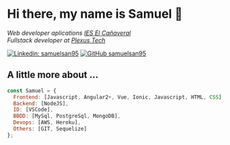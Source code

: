# Hi there, my name is Samuel 👋

<p><em>Web developer aplications <a href="https://www.educa2.madrid.org/web/iescanaveral">IES El Cañaveral</a>
</br>Fullstack developer at <a href="https://www.plexus.es/">Plexus Tech</a>
</em></p>

[![Linkedin: samuelsan95](https://img.shields.io/badge/-samuelsan95-blue?style=flat-square&logo=Linkedin&logoColor=white&link=https://www.linkedin.com/in/samuel-s%C3%A1nchez-l%C3%B3pez-093471120/)](https://www.linkedin.com/in/samuel-s%C3%A1nchez-l%C3%B3pez-093471120/)
[![GitHub samuelsan95](https://img.shields.io/github/followers/samuelsan95?label=follow&style=social)](https://github.com/samuelsan95)

## A little more about ...

```javascript
const Samuel = {
  Frontend: [Javascript, Angular2+, Vue, Ionic, Javascript, HTML, CSS],
  Backend: [NodeJS],
  ID: [VSCode],
  BBDD: [MySql, PostgreSql, MongoDB],
  Devops: [AWS, Heroku],
  Others: [GIT, Sequelize]
};
```
